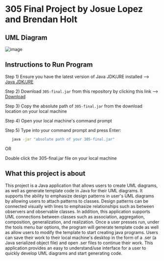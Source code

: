# 305 Final Project by Josue Lopez and Brendan Holt

## UML Diagram
![image](https://github.com/user-attachments/assets/55793a2b-ca81-4489-aade-f4b95c4747ff)



## Instructions to Run Program
Step 1) Ensure you have the latest version of Java JDK/JRE installed --> [Java JDK/JRE](https://www.oracle.com/java/technologies/downloads/)

Step 2) Download `305-final.jar` from this repository by clicking this link --> [Download](https://github.com/JLpro-cd/305-final/raw/refs/heads/master/out/artifacts/305_final_jar/305-final.jar)

Step 3) Copy the absolute path of `305-final.jar` from the download location on your local machine  

Step 4) Open your local machine's command prompt  

Step 5) Type into your command prompt and press Enter:

```bash
   java -jar "absolute path of your 305-final.jar"
```
OR

   Double click the 305-final.jar file on your local machine

## What this project is about

This project is a Java application that allows users to create UML diagrams, as well as generate template code in Java for their UML diagrams. 
It supports the ability to emphasize design patterns in user's UML diagrams by allowing users to attach patterns to classes. 
Design patterns can be connected visually with lines to emphasize relationships such as between observers and observable classes. 
In addition, this application supports UML connections between classes such as association, aggregation, composition, generalization, and realization. 
Once a user presses run, under the tools menu bar options, the program will generate template code as well as allow users to modify the template to start creating java programs. 
Users can save their work to their local machine's desktop in the form of a .ser (a Java serialized object file) and open .ser files to continue their work.
This application provides an easy to understand/use interface for a user to quickly develop UML diagrams and start generating code.

